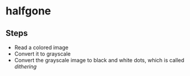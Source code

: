 # halfgone

## Steps

- Read a colored image
- Convert it to grayscale
- Convert the grayscale image to black and white dots, which is called *dithering*
